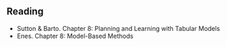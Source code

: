 ## Reading

- Sutton & Barto. Chapter 8: Planning and Learning with Tabular Models
- Enes. Chapter 8: Model-Based Methods
